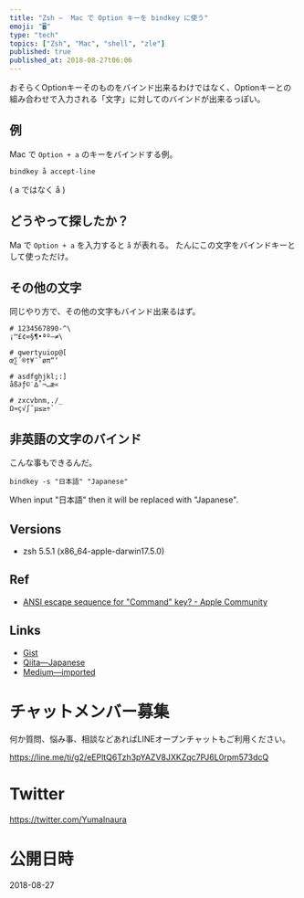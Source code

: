 ```yaml
---
title: "Zsh —  Mac で Option キーを bindkey に使う"
emoji: "🖥"
type: "tech"
topics: ["Zsh", "Mac", "shell", "zle"]
published: true
published_at: 2018-08-27t06:06
---
```


おそらくOptionキーそのものをバインド出来るわけではなく、Optionキーとの組み合わせで入力される「文字」に対してのバインドが出来るっぽい。

## 例

Mac で `Option + a` のキーをバインドする例。

```
bindkey å accept-line
```

( a ではなく å )

## どうやって探したか？

Ma で `Option + a` を入力すると `å` が表れる。
たんにこの文字をバインドキーとして使っただけ。

## その他の文字

同じやり方で、その他の文字もバインド出来るはず。

```
# 1234567890-^\
¡™£¢∞§¶•ªº–≠\

# qwertyuiop@[
œ∑´®†¥¨ˆøπ“‘

# asdfghjkl;:]
åß∂ƒ©˙∆˚¬…æ«

# zxcvbnm,./_
Ω≈ç√∫˜µ≤≥÷`
```

## 非英語の文字のバインド

こんな事もできるんだ。

```
bindkey -s "日本語" "Japanese"
```

When input "日本語" then it will be replaced with "Japanese".


## Versions

- zsh 5.5.1 (x86_64-apple-darwin17.5.0)

## Ref

- [ANSI escape sequence for "Command" key? - Apple Community](https://discussions.apple.com/thread/941455)

## Links

- [Gist](https://gist.github.com/YumaInaura/27bb1f79881a63bed2fb9635cbaed73b)
- [Qiita—Japanese](https://qiita.com/YumaInaura/items/2d7a33bb9ae23a7a1479)
- [Medium—imported](https://medium.com/supersonic-generation/zsh-bindkey-with-mac-os-option-key-a39b539019ed)








<!-- Update From Qiita API -->

# チャットメンバー募集


何か質問、悩み事、相談などあればLINEオープンチャットもご利用ください。

https://line.me/ti/g2/eEPltQ6Tzh3pYAZV8JXKZqc7PJ6L0rpm573dcQ





# Twitter


https://twitter.com/YumaInaura


<!-- Update From Qiita API -->



# 公開日時

2018-08-27
